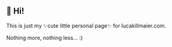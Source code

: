 ## 🚀 Hi!

This is just my ✨cute little personal page✨ for lucakillmaier.com. 

Nothing more, nothing less... :)
